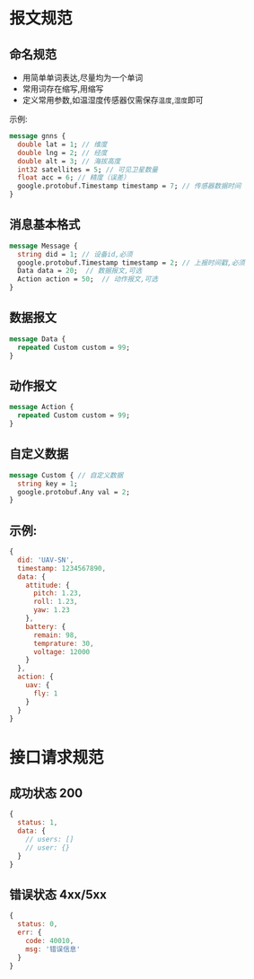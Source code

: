 # 报文规范

## 命名规范

- 用简单单词表达,尽量均为一个单词
- 常用词存在缩写,用缩写
- 定义常用参数,如温湿度传感器仅需保存`温度`,`湿度`即可

示例:

```proto
message gnns {
  double lat = 1; // 维度
  double lng = 2; // 经度
  double alt = 3; // 海拔高度
  int32 satellites = 5; // 可见卫星数量
  float acc = 6; // 精度（误差）
  google.protobuf.Timestamp timestamp = 7; // 传感器数据时间
}
```

## 消息基本格式

```proto
message Message {
  string did = 1; // 设备id,必须
  google.protobuf.Timestamp timestamp = 2; // 上报时间戳,必须
  Data data = 20;  // 数据报文,可选
  Action action = 50;  // 动作报文,可选
}
```

## 数据报文

```proto
message Data {
  repeated Custom custom = 99;
}
```

## 动作报文

```proto
message Action {
  repeated Custom custom = 99;
}
```

## 自定义数据

```proto
message Custom { // 自定义数据
  string key = 1;
  google.protobuf.Any val = 2;
}
```

## 示例:

```js
{
  did: 'UAV-SN',
  timestamp: 1234567890,
  data: {
    attitude: {
      pitch: 1.23,
      roll: 1.23,
      yaw: 1.23
    },
    battery: {
      remain: 98,
      temprature: 30,
      voltage: 12000
    }
  },
  action: {
    uav: {
      fly: 1
    }
  }
}
```

# 接口请求规范

## 成功状态 200

```js
{
  status: 1,
  data: {
    // users: []
    // user: {}
  } 
}
```

## 错误状态 4xx/5xx

```js
{
  status: 0,
  err: {
    code: 40010,
    msg: '错误信息'
  }
}
```
